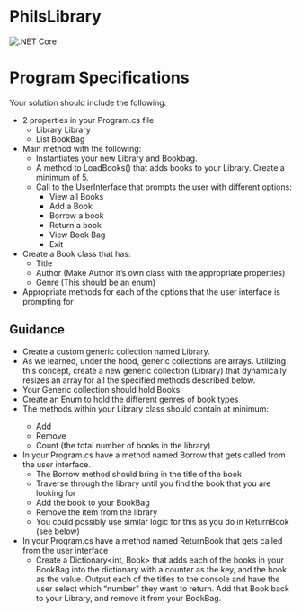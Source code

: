 # PhilsLibrary
![.NET Core](https://github.com/ArikMackenburg/PhilsLibrary/workflows/.NET%20Core/badge.svg?branch=master)
# Program Specifications
Your solution should include the following:

+ 2 properties in your Program.cs file
  + Library<Book> Library
  + List<Book> BookBag
+ Main method with the following:
  + Instantiates your new Library and Bookbag.
  + A method to LoadBooks() that adds books to your Library. Create a minimum of 5.
  + Call to the UserInterface that prompts the user with different options:
    + View all Books
    + Add a Book
    + Borrow a book
    + Return a book
    + View Book Bag
    + Exit
+ Create a Book class that has:
  + Title
  + Author (Make Author it’s own class with the appropriate properties)
  + Genre (This should be an enum)
+ Appropriate methods for each of the options that the user interface is prompting for
## Guidance
+ Create a custom generic collection named Library<T>.
+ As we learned, under the hood, generic collections are arrays. Utilizing this concept, create a new generic collection (Library<T>) that dynamically resizes an array for all the specified methods described below.
+ Your Generic collection should hold Books.
+ Create an Enum to hold the different genres of book types
+ The methods within your Library<T> class should contain at minimum:
  + Add
  + Remove
  + Count (the total number of books in the library)
+ In your Program.cs have a method named Borrow that gets called from the user interface.
  + The Borrow method should bring in the title of the book
  + Traverse through the library until you find the book that you are looking for
  + Add the book to your BookBag
  + Remove the item from the library
  + You could possibly use similar logic for this as you do in ReturnBook (see below)
+ In your Program.cs have a method named ReturnBook that gets called from the user interface
  + Create a Dictionary<int, Book> that adds each of the books in your BookBag into the dictionary with a counter as the key, and the book as the value. Output each of the titles to the console and have the user select which “number” they want to return. Add that Book back to your Library, and remove it from your BookBag.
